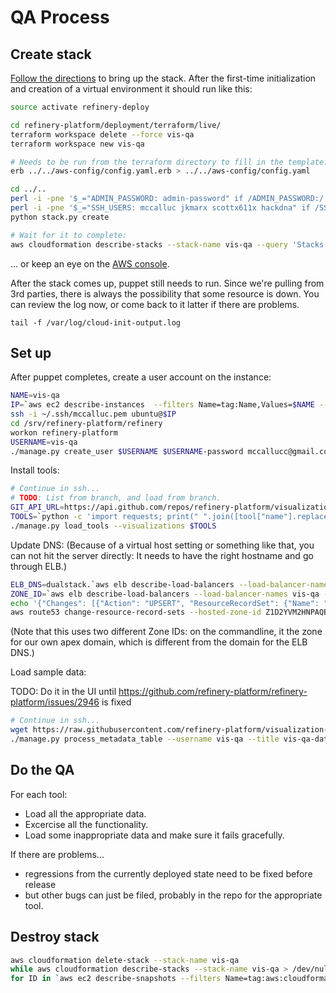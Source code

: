 # QA Process

## Create stack
[Follow the directions](https://github.com/refinery-platform/refinery-platform/wiki/AWS-deployment) to bring up the stack.
After the first-time initialization and creation of a virtual environment it should run like this:
```bash
source activate refinery-deploy

cd refinery-platform/deployment/terraform/live/
terraform workspace delete --force vis-qa
terraform workspace new vis-qa

# Needs to be run from the terraform directory to fill in the template:
erb ../../aws-config/config.yaml.erb > ../../aws-config/config.yaml

cd ../..
perl -i -pne '$_="ADMIN_PASSWORD: admin-password" if /ADMIN_PASSWORD:/' aws-config/config.yaml
perl -i -pne '$_="SSH_USERS: mccalluc jkmarx scottx611x hackdna" if /SSH_USERS:/' aws-config/config.yaml
python stack.py create

# Wait for it to complete:
aws cloudformation describe-stacks --stack-name vis-qa --query 'Stacks[*].[StackStatus]' --output text
```
... or keep an eye on the [AWS console](https://console.aws.amazon.com/cloudformation/home?region=us-east-1#/stacks?filter=active).

After the stack comes up, puppet still needs to run. Since we're pulling from 3rd parties, there is always the possibility that
some resource is down. You can review the log now, or come back to it latter if there are problems.
```
tail -f /var/log/cloud-init-output.log
```

## Set up
After puppet completes, create a user account on the instance:
```bash
NAME=vis-qa
IP=`aws ec2 describe-instances  --filters Name=tag:Name,Values=$NAME --query 'Reservations[].Instances[].PublicIpAddress' --output=text`
ssh -i ~/.ssh/mccalluc.pem ubuntu@$IP
cd /srv/refinery-platform/refinery
workon refinery-platform
USERNAME=vis-qa
./manage.py create_user $USERNAME $USERNAME-password mccallucc@gmail.com first last hms True
```

Install tools:
```bash
# Continue in ssh...
# TODO: List from branch, and load from branch.
GIT_API_URL=https://api.github.com/repos/refinery-platform/visualization-tools/contents/tool-annotations
TOOLS=`python -c 'import requests; print(" ".join([tool["name"].replace(".json","") for tool in requests.get("'$GIT_API_URL'").json()]))'`
./manage.py load_tools --visualizations $TOOLS
```

Update DNS: (Because of a virtual host setting or something like that, you can not hit the server directly:
It needs to have the right hostname and go through ELB.)
```bash
ELB_DNS=dualstack.`aws elb describe-load-balancers --load-balancer-names vis-qa --query 'LoadBalancerDescriptions[*].DNSName' --output text`
ZONE_ID=`aws elb describe-load-balancers --load-balancer-names vis-qa --query 'LoadBalancerDescriptions[*].CanonicalHostedZoneNameID' --output text`
echo '{"Changes": [{"Action": "UPSERT", "ResourceRecordSet": {"Name": "vis-qa.cloud.refinery-platform.org", "Type": "A", "AliasTarget": {"HostedZoneId": "'$ZONE_ID'", "DNSName": "'$ELB_DNS'", "EvaluateTargetHealth": false}}}]}' > /tmp/dns.json
aws route53 change-resource-record-sets --hosted-zone-id Z1D2YVM2HNPAQB --change-batch /tmp/dns.json
```
(Note that this uses two different Zone IDs: on the commandline, it the zone for our own apex domain, which is different from the domain for the ELB DNS.)

Load sample data:

TODO: Do it in the UI until https://github.com/refinery-platform/refinery-platform/issues/2946 is fixed

```bash
# Continue in ssh...
wget https://raw.githubusercontent.com/refinery-platform/visualization-tools/master/vis-qa-data.csv
./manage.py process_metadata_table --username vis-qa --title vis-qa-data --file_name vis-qa-data.csv --source_column_index 1 --data_file_column 0 --delimiter comma
```

## Do the QA

For each tool:
- Load all the appropriate data.
- Excercise all the functionality.
- Load some inappropriate data and make sure it fails gracefully.

If there are problems...
- regressions from the currently deployed state need to be fixed before release
- but other bugs can just be filed, probably in the repo for the appropriate tool.

## Destroy stack

```bash
aws cloudformation delete-stack --stack-name vis-qa
while aws cloudformation describe-stacks --stack-name vis-qa > /dev/null; do echo 'still up'; sleep 10; done
for ID in `aws ec2 describe-snapshots --filters Name=tag:aws:cloudformation:stack-name,Values=vis-qa --query 'Snapshots[].[SnapshotId]' --output=text`; do aws ec2 delete-snapshot --snapshot-id $ID; done
```
